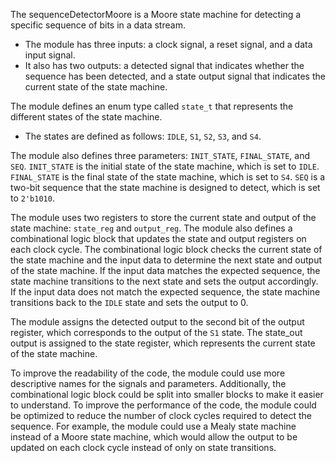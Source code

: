 The sequenceDetectorMoore is a Moore state machine for detecting a specific sequence of bits in a data stream.

- The module has three inputs: a clock signal, a reset signal, and a data input signal.
- It also has two outputs: a detected signal that indicates whether the sequence has been detected, and a state output signal that indicates the current state of the state machine.

The module defines an enum type called `state_t` that represents the different states of the state machine.

- The states are defined as follows: `IDLE`, `S1`, `S2`, `S3`, and `S4`.

The module also defines three parameters: `INIT_STATE`, `FINAL_STATE`, and `SEQ`. `INIT_STATE` is the initial state of the state machine, which is set to `IDLE`. `FINAL_STATE` is the final state of the state machine, which is set to `S4`. `SEQ` is a two-bit sequence that the state machine is designed to detect, which is set to `2'b1010`.

The module uses two registers to store the current state and output of the state machine: `state_reg` and `output_reg`. The module also defines a combinational logic block that updates the state and output registers on each clock cycle. The combinational logic block checks the current state of the state machine and the input data to determine the next state and output of the state machine. If the input data matches the expected sequence, the state machine transitions to the next state and sets the output accordingly. If the input data does not match the expected sequence, the state machine transitions back to the `IDLE` state and sets the output to 0.

The module assigns the detected output to the second bit of the output register, which corresponds to the output of the `S1` state. The state_out output is assigned to the state register, which represents the current state of the state machine.

To improve the readability of the code, the module could use more descriptive names for the signals and parameters. Additionally, the combinational logic block could be split into smaller blocks to make it easier to understand. To improve the performance of the code, the module could be optimized to reduce the number of clock cycles required to detect the sequence. For example, the module could use a Mealy state machine instead of a Moore state machine, which would allow the output to be updated on each clock cycle instead of only on state transitions.
